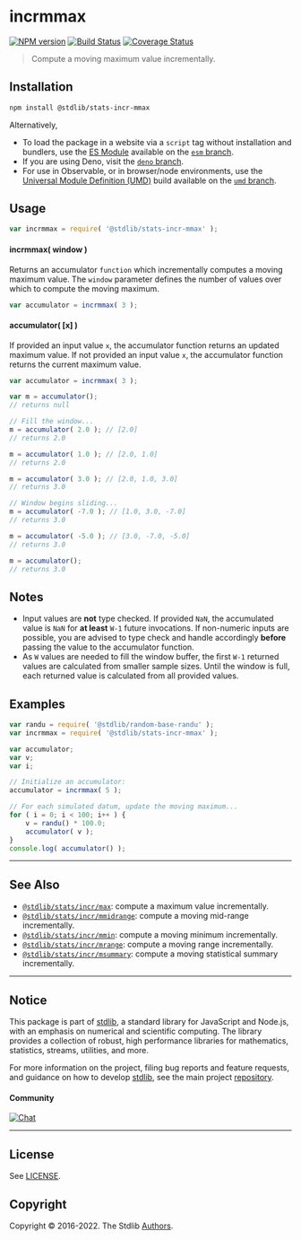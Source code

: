 <!--

@license Apache-2.0

Copyright (c) 2018 The Stdlib Authors.

Licensed under the Apache License, Version 2.0 (the "License");
you may not use this file except in compliance with the License.
You may obtain a copy of the License at

   http://www.apache.org/licenses/LICENSE-2.0

Unless required by applicable law or agreed to in writing, software
distributed under the License is distributed on an "AS IS" BASIS,
WITHOUT WARRANTIES OR CONDITIONS OF ANY KIND, either express or implied.
See the License for the specific language governing permissions and
limitations under the License.

-->

# incrmmax

[![NPM version][npm-image]][npm-url] [![Build Status][test-image]][test-url] [![Coverage Status][coverage-image]][coverage-url] <!-- [![dependencies][dependencies-image]][dependencies-url] -->

> Compute a moving maximum value incrementally.

<section class="installation">

## Installation

```bash
npm install @stdlib/stats-incr-mmax
```

Alternatively,

-   To load the package in a website via a `script` tag without installation and bundlers, use the [ES Module][es-module] available on the [`esm` branch][esm-url].
-   If you are using Deno, visit the [`deno` branch][deno-url].
-   For use in Observable, or in browser/node environments, use the [Universal Module Definition (UMD)][umd] build available on the [`umd` branch][umd-url].

</section>

<section class="usage">

## Usage

```javascript
var incrmmax = require( '@stdlib/stats-incr-mmax' );
```

#### incrmmax( window )

Returns an accumulator `function` which incrementally computes a moving maximum value. The `window` parameter defines the number of values over which to compute the moving maximum.

```javascript
var accumulator = incrmmax( 3 );
```

#### accumulator( \[x] )

If provided an input value `x`, the accumulator function returns an updated maximum value. If not provided an input value `x`, the accumulator function returns the current maximum value.

```javascript
var accumulator = incrmmax( 3 );

var m = accumulator();
// returns null

// Fill the window...
m = accumulator( 2.0 ); // [2.0]
// returns 2.0

m = accumulator( 1.0 ); // [2.0, 1.0]
// returns 2.0

m = accumulator( 3.0 ); // [2.0, 1.0, 3.0]
// returns 3.0

// Window begins sliding...
m = accumulator( -7.0 ); // [1.0, 3.0, -7.0]
// returns 3.0

m = accumulator( -5.0 ); // [3.0, -7.0, -5.0]
// returns 3.0

m = accumulator();
// returns 3.0
```

</section>

<!-- /.usage -->

<section class="notes">

## Notes

-   Input values are **not** type checked. If provided `NaN`, the accumulated value is `NaN` for **at least** `W-1` future invocations. If non-numeric inputs are possible, you are advised to type check and handle accordingly **before** passing the value to the accumulator function.
-   As `W` values are needed to fill the window buffer, the first `W-1` returned values are calculated from smaller sample sizes. Until the window is full, each returned value is calculated from all provided values.

</section>

<!-- /.notes -->

<section class="examples">

## Examples

<!-- eslint no-undef: "error" -->

```javascript
var randu = require( '@stdlib/random-base-randu' );
var incrmmax = require( '@stdlib/stats-incr-mmax' );

var accumulator;
var v;
var i;

// Initialize an accumulator:
accumulator = incrmmax( 5 );

// For each simulated datum, update the moving maximum...
for ( i = 0; i < 100; i++ ) {
    v = randu() * 100.0;
    accumulator( v );
}
console.log( accumulator() );
```

</section>

<!-- /.examples -->

<!-- Section for related `stdlib` packages. Do not manually edit this section, as it is automatically populated. -->

<section class="related">

* * *

## See Also

-   <span class="package-name">[`@stdlib/stats/incr/max`][@stdlib/stats/incr/max]</span><span class="delimiter">: </span><span class="description">compute a maximum value incrementally.</span>
-   <span class="package-name">[`@stdlib/stats/incr/mmidrange`][@stdlib/stats/incr/mmidrange]</span><span class="delimiter">: </span><span class="description">compute a moving mid-range incrementally.</span>
-   <span class="package-name">[`@stdlib/stats/incr/mmin`][@stdlib/stats/incr/mmin]</span><span class="delimiter">: </span><span class="description">compute a moving minimum incrementally.</span>
-   <span class="package-name">[`@stdlib/stats/incr/mrange`][@stdlib/stats/incr/mrange]</span><span class="delimiter">: </span><span class="description">compute a moving range incrementally.</span>
-   <span class="package-name">[`@stdlib/stats/incr/msummary`][@stdlib/stats/incr/msummary]</span><span class="delimiter">: </span><span class="description">compute a moving statistical summary incrementally.</span>

</section>

<!-- /.related -->

<!-- Section for all links. Make sure to keep an empty line after the `section` element and another before the `/section` close. -->


<section class="main-repo" >

* * *

## Notice

This package is part of [stdlib][stdlib], a standard library for JavaScript and Node.js, with an emphasis on numerical and scientific computing. The library provides a collection of robust, high performance libraries for mathematics, statistics, streams, utilities, and more.

For more information on the project, filing bug reports and feature requests, and guidance on how to develop [stdlib][stdlib], see the main project [repository][stdlib].

#### Community

[![Chat][chat-image]][chat-url]

---

## License

See [LICENSE][stdlib-license].


## Copyright

Copyright &copy; 2016-2022. The Stdlib [Authors][stdlib-authors].

</section>

<!-- /.stdlib -->

<!-- Section for all links. Make sure to keep an empty line after the `section` element and another before the `/section` close. -->

<section class="links">

[npm-image]: http://img.shields.io/npm/v/@stdlib/stats-incr-mmax.svg
[npm-url]: https://npmjs.org/package/@stdlib/stats-incr-mmax

[test-image]: https://github.com/stdlib-js/stats-incr-mmax/actions/workflows/test.yml/badge.svg?branch=main
[test-url]: https://github.com/stdlib-js/stats-incr-mmax/actions/workflows/test.yml?query=branch:main

[coverage-image]: https://img.shields.io/codecov/c/github/stdlib-js/stats-incr-mmax/main.svg
[coverage-url]: https://codecov.io/github/stdlib-js/stats-incr-mmax?branch=main

<!--

[dependencies-image]: https://img.shields.io/david/stdlib-js/stats-incr-mmax.svg
[dependencies-url]: https://david-dm.org/stdlib-js/stats-incr-mmax/main

-->

[chat-image]: https://img.shields.io/gitter/room/stdlib-js/stdlib.svg
[chat-url]: https://gitter.im/stdlib-js/stdlib/

[stdlib]: https://github.com/stdlib-js/stdlib

[stdlib-authors]: https://github.com/stdlib-js/stdlib/graphs/contributors

[umd]: https://github.com/umdjs/umd
[es-module]: https://developer.mozilla.org/en-US/docs/Web/JavaScript/Guide/Modules

[deno-url]: https://github.com/stdlib-js/stats-incr-mmax/tree/deno
[umd-url]: https://github.com/stdlib-js/stats-incr-mmax/tree/umd
[esm-url]: https://github.com/stdlib-js/stats-incr-mmax/tree/esm

[stdlib-license]: https://raw.githubusercontent.com/stdlib-js/stats-incr-mmax/main/LICENSE

<!-- <related-links> -->

[@stdlib/stats/incr/max]: https://github.com/stdlib-js/stats-incr-max

[@stdlib/stats/incr/mmidrange]: https://github.com/stdlib-js/stats-incr-mmidrange

[@stdlib/stats/incr/mmin]: https://github.com/stdlib-js/stats-incr-mmin

[@stdlib/stats/incr/mrange]: https://github.com/stdlib-js/stats-incr-mrange

[@stdlib/stats/incr/msummary]: https://github.com/stdlib-js/stats-incr-msummary

<!-- </related-links> -->

</section>

<!-- /.links -->
